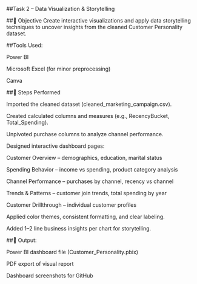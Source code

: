 ##Task 2 – Data Visualization & Storytelling

##🎯 Objective
Create interactive visualizations and apply data storytelling techniques to uncover insights from the cleaned Customer Personality dataset.

##Tools Used:

Power BI

Microsoft Excel (for minor preprocessing)

Canva

##🔧 Steps Performed

Imported the cleaned dataset (cleaned_marketing_campaign.csv).

Created calculated columns and measures (e.g., RecencyBucket, Total_Spending).

Unpivoted purchase columns to analyze channel performance.

Designed interactive dashboard pages:

Customer Overview – demographics, education, marital status

Spending Behavior – income vs spending, product category analysis

Channel Performance – purchases by channel, recency vs channel

Trends & Patterns – customer join trends, total spending by year

Customer Drillthrough – individual customer profiles

Applied color themes, consistent formatting, and clear labeling.

Added 1–2 line business insights per chart for storytelling.

##📌 Output:

Power BI dashboard file (Customer_Personality.pbix)

PDF export of visual report

Dashboard screenshots for GitHub
